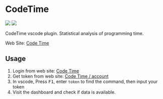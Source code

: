 # CodeTime

![](https://img.shields.io/visual-studio-marketplace/stars/Jannchie.codetime)
![](https://img.shields.io/visual-studio-marketplace/i/Jannchie.codetime)

CodeTime vscode plugin. Statistical analysis of programming time.

Web Site: [Code Time](https://codetime.datreks.com)

## Usage

1. Login from web site: [Code Time](https://codetime.datreks.com)
2. Get token from web site: [Code Time / account](https://codetime.datreks.com/account)
3. In vscode, Press <kbd>F1</kbd>, enter `token` to find the command, then input your token
4. Visit the dashboard and check if data is available.
